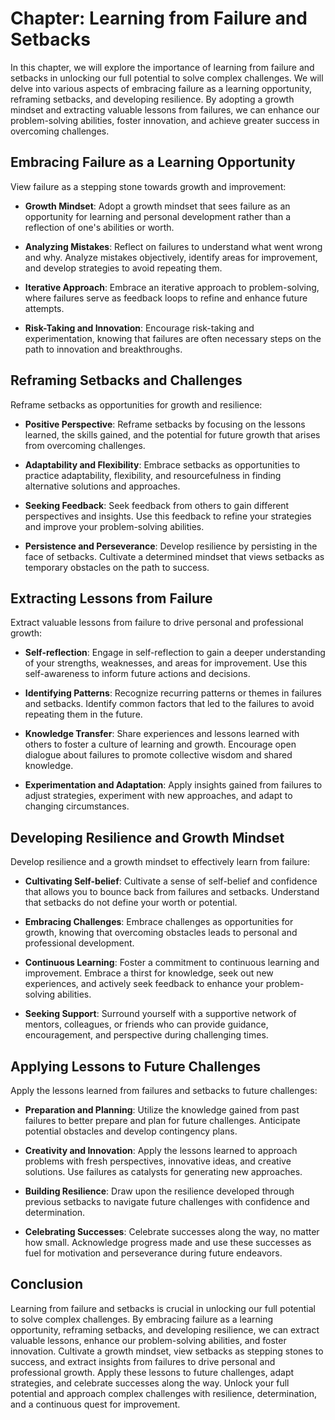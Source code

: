 Chapter: Learning from Failure and Setbacks
===========================================

In this chapter, we will explore the importance of learning from failure and setbacks in unlocking our full potential to solve complex challenges. We will delve into various aspects of embracing failure as a learning opportunity, reframing setbacks, and developing resilience. By adopting a growth mindset and extracting valuable lessons from failures, we can enhance our problem-solving abilities, foster innovation, and achieve greater success in overcoming challenges.

Embracing Failure as a Learning Opportunity
-------------------------------------------

View failure as a stepping stone towards growth and improvement:

* **Growth Mindset**: Adopt a growth mindset that sees failure as an opportunity for learning and personal development rather than a reflection of one's abilities or worth.

* **Analyzing Mistakes**: Reflect on failures to understand what went wrong and why. Analyze mistakes objectively, identify areas for improvement, and develop strategies to avoid repeating them.

* **Iterative Approach**: Embrace an iterative approach to problem-solving, where failures serve as feedback loops to refine and enhance future attempts.

* **Risk-Taking and Innovation**: Encourage risk-taking and experimentation, knowing that failures are often necessary steps on the path to innovation and breakthroughs.

Reframing Setbacks and Challenges
---------------------------------

Reframe setbacks as opportunities for growth and resilience:

* **Positive Perspective**: Reframe setbacks by focusing on the lessons learned, the skills gained, and the potential for future growth that arises from overcoming challenges.

* **Adaptability and Flexibility**: Embrace setbacks as opportunities to practice adaptability, flexibility, and resourcefulness in finding alternative solutions and approaches.

* **Seeking Feedback**: Seek feedback from others to gain different perspectives and insights. Use this feedback to refine your strategies and improve your problem-solving abilities.

* **Persistence and Perseverance**: Develop resilience by persisting in the face of setbacks. Cultivate a determined mindset that views setbacks as temporary obstacles on the path to success.

Extracting Lessons from Failure
-------------------------------

Extract valuable lessons from failure to drive personal and professional growth:

* **Self-reflection**: Engage in self-reflection to gain a deeper understanding of your strengths, weaknesses, and areas for improvement. Use this self-awareness to inform future actions and decisions.

* **Identifying Patterns**: Recognize recurring patterns or themes in failures and setbacks. Identify common factors that led to the failures to avoid repeating them in the future.

* **Knowledge Transfer**: Share experiences and lessons learned with others to foster a culture of learning and growth. Encourage open dialogue about failures to promote collective wisdom and shared knowledge.

* **Experimentation and Adaptation**: Apply insights gained from failures to adjust strategies, experiment with new approaches, and adapt to changing circumstances.

Developing Resilience and Growth Mindset
----------------------------------------

Develop resilience and a growth mindset to effectively learn from failure:

* **Cultivating Self-belief**: Cultivate a sense of self-belief and confidence that allows you to bounce back from failures and setbacks. Understand that setbacks do not define your worth or potential.

* **Embracing Challenges**: Embrace challenges as opportunities for growth, knowing that overcoming obstacles leads to personal and professional development.

* **Continuous Learning**: Foster a commitment to continuous learning and improvement. Embrace a thirst for knowledge, seek out new experiences, and actively seek feedback to enhance your problem-solving abilities.

* **Seeking Support**: Surround yourself with a supportive network of mentors, colleagues, or friends who can provide guidance, encouragement, and perspective during challenging times.

Applying Lessons to Future Challenges
-------------------------------------

Apply the lessons learned from failures and setbacks to future challenges:

* **Preparation and Planning**: Utilize the knowledge gained from past failures to better prepare and plan for future challenges. Anticipate potential obstacles and develop contingency plans.

* **Creativity and Innovation**: Apply the lessons learned to approach problems with fresh perspectives, innovative ideas, and creative solutions. Use failures as catalysts for generating new approaches.

* **Building Resilience**: Draw upon the resilience developed through previous setbacks to navigate future challenges with confidence and determination.

* **Celebrating Successes**: Celebrate successes along the way, no matter how small. Acknowledge progress made and use these successes as fuel for motivation and perseverance during future endeavors.

Conclusion
----------

Learning from failure and setbacks is crucial in unlocking our full potential to solve complex challenges. By embracing failure as a learning opportunity, reframing setbacks, and developing resilience, we can extract valuable lessons, enhance our problem-solving abilities, and foster innovation. Cultivate a growth mindset, view setbacks as stepping stones to success, and extract insights from failures to drive personal and professional growth. Apply these lessons to future challenges, adapt strategies, and celebrate successes along the way. Unlock your full potential and approach complex challenges with resilience, determination, and a continuous quest for improvement.
